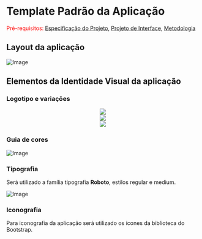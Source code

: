 # Template Padrão da Aplicação

<span style="color:red">Pré-requisitos: <a href="2-Especificação do Projeto.md"> Especificação do Projeto</a></span>, <a href="3-Projeto de Interface.md"> Projeto de Interface</a>, <a href="4-Metodologia.md"> Metodologia</a>

## Layout da aplicação 

![Image](https://github.com/ICEI-PUC-Minas-PMV-ADS/pmv-ads-2024-1-e2-proj-int-t1-gestao-de-recursos/assets/99574248/0770d9be-e841-4647-b15f-848373bfd0fe)


## Elementos da Identidade Visual da aplicação

### Logotipo e variações

<div align="center">
<img src="https://github.com/ICEI-PUC-Minas-PMV-ADS/pmv-ads-2024-1-e2-proj-int-t1-gestao-de-recursos/assets/99574248/a31ab701-74b1-48c3-b899-0314f5626071">
</div>

<div align="center">
<img src="https://github.com/ICEI-PUC-Minas-PMV-ADS/pmv-ads-2024-1-e2-proj-int-t1-gestao-de-recursos/assets/99574248/32dd6ac2-bb2e-4d94-b22c-a6ce8ff25296">
</div>

<div align="center">
<img src="https://github.com/ICEI-PUC-Minas-PMV-ADS/pmv-ads-2024-1-e2-proj-int-t1-gestao-de-recursos/assets/99574248/da5f58de-3b0b-479c-a97a-2d0111a997c5">
</div>

### Guia de cores 

![Image](https://github.com/ICEI-PUC-Minas-PMV-ADS/pmv-ads-2024-1-e2-proj-int-t1-gestao-de-recursos/assets/99574248/81fbf000-2766-430f-b963-a9bb4f53ebec)

### Tipografia

Será utilizado a família tipografia **Roboto**, estilos regular e medium.

![Image](https://github.com/ICEI-PUC-Minas-PMV-ADS/pmv-ads-2024-1-e2-proj-int-t1-gestao-de-recursos/assets/99574248/1b84602f-7f3a-440d-ac63-dcf01ad2bc15)




### Iconografia

Para iconografia da aplicação será utilizado os ícones da biblioteca do Bootstrap.

